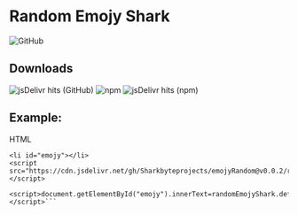 # Random Emojy Shark
![GitHub](https://img.shields.io/github/license/sharkbyteprojects/emojyRandom)

## Downloads
![jsDelivr hits (GitHub)](https://img.shields.io/jsdelivr/gh/hy/Sharkbyteprojects/emojyRandom) ![npm](https://img.shields.io/npm/dt/random-emoji-sh) ![jsDelivr hits (npm)](https://img.shields.io/jsdelivr/npm/hy/random-emoji-sh)

## Example:

HTML
```
<li id="emojy"></li>
<script src="https://cdn.jsdelivr.net/gh/Sharkbyteprojects/emojyRandom@v0.0.2/randomEmojy.js"></script>

<script>document.getElementById("emojy").innerText=randomEmojyShark.default()</script>```

